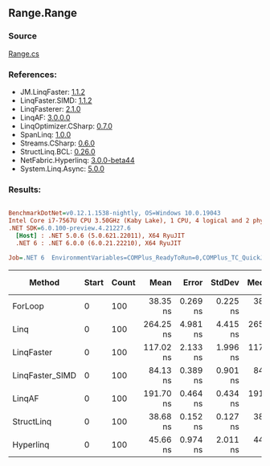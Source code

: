 ﻿## Range.Range

### Source
[Range.cs](../LinqBenchmarks/Range/Range.cs)

### References:
- JM.LinqFaster: [1.1.2](https://www.nuget.org/packages/JM.LinqFaster/1.1.2)
- LinqFaster.SIMD: [1.1.2](https://www.nuget.org/packages/LinqFaster.SIMD/1.0.3)
- LinqFasterer: [2.1.0](https://www.nuget.org/packages/LinqFasterer/2.1.0)
- LinqAF: [3.0.0.0](https://www.nuget.org/packages/LinqAF/3.0.0.0)
- LinqOptimizer.CSharp: [0.7.0](https://www.nuget.org/packages/LinqOptimizer.CSharp/0.7.0)
- SpanLinq: [1.0.0](https://www.nuget.org/packages/SpanLinq/1.0.0)
- Streams.CSharp: [0.6.0](https://www.nuget.org/packages/Streams.CSharp/0.6.0)
- StructLinq.BCL: [0.26.0](https://www.nuget.org/packages/StructLinq/0.26.0)
- NetFabric.Hyperlinq: [3.0.0-beta44](https://www.nuget.org/packages/NetFabric.Hyperlinq/3.0.0-beta44)
- System.Linq.Async: [5.0.0](https://www.nuget.org/packages/System.Linq.Async/5.0.0)

### Results:
``` ini

BenchmarkDotNet=v0.12.1.1538-nightly, OS=Windows 10.0.19043
Intel Core i7-7567U CPU 3.50GHz (Kaby Lake), 1 CPU, 4 logical and 2 physical cores
.NET SDK=6.0.100-preview.4.21227.6
  [Host] : .NET 5.0.6 (5.0.621.22011), X64 RyuJIT
  .NET 6 : .NET 6.0.0 (6.0.21.22210), X64 RyuJIT

Job=.NET 6  EnvironmentVariables=COMPlus_ReadyToRun=0,COMPlus_TC_QuickJitForLoops=1,COMPlus_TieredPGO=1  Runtime=.NET 6.0  

```
|          Method | Start | Count |      Mean |    Error |   StdDev |    Median | Ratio | RatioSD |  Gen 0 | Gen 1 | Gen 2 | Allocated |
|---------------- |------ |------ |----------:|---------:|---------:|----------:|------:|--------:|-------:|------:|------:|----------:|
|         ForLoop |     0 |   100 |  38.35 ns | 0.269 ns | 0.225 ns |  38.38 ns |  1.00 |    0.00 |      - |     - |     - |         - |
|            Linq |     0 |   100 | 264.25 ns | 4.981 ns | 4.415 ns | 265.05 ns |  6.91 |    0.11 | 0.0191 |     - |     - |      40 B |
|      LinqFaster |     0 |   100 | 117.02 ns | 2.133 ns | 1.996 ns | 117.14 ns |  3.04 |    0.05 | 0.2027 |     - |     - |     424 B |
| LinqFaster_SIMD |     0 |   100 |  84.13 ns | 0.389 ns | 0.901 ns |  84.34 ns |  2.19 |    0.03 | 0.2027 |     - |     - |     424 B |
|          LinqAF |     0 |   100 | 191.70 ns | 0.464 ns | 0.434 ns | 191.77 ns |  5.00 |    0.03 |      - |     - |     - |         - |
|      StructLinq |     0 |   100 |  38.68 ns | 0.152 ns | 0.127 ns |  38.67 ns |  1.01 |    0.01 |      - |     - |     - |         - |
|       Hyperlinq |     0 |   100 |  45.66 ns | 0.974 ns | 2.011 ns |  44.50 ns |  1.28 |    0.01 |      - |     - |     - |         - |
